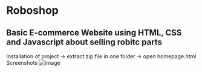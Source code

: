 # Roboshop
Basic E-commerce Website using HTML, CSS and Javascript about selling robitc parts
--------------------------------------------------------------------------------------
Installation of project
-> extract zip file in one folder
-> open homepage.html
Screenshots
![image](https://github.com/user-attachments/assets/15443787-dbcd-47f4-af0d-8bdb52a1ae3a)
